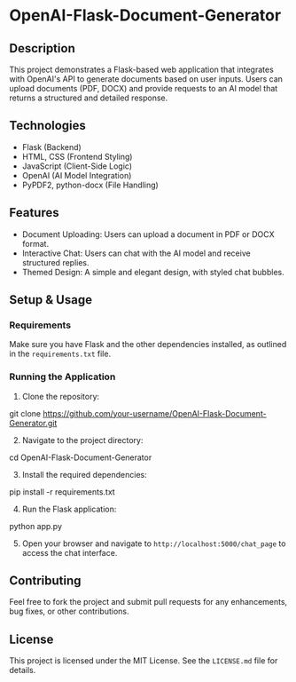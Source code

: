 # OpenAI-Flask-Document-Generator

## Description

This project demonstrates a Flask-based web application that integrates with OpenAI's API to generate documents based on user inputs. Users can upload documents (PDF, DOCX) and provide requests to an AI model that returns a structured and detailed response.

## Technologies

- Flask (Backend)
- HTML, CSS (Frontend Styling)
- JavaScript (Client-Side Logic)
- OpenAI (AI Model Integration)
- PyPDF2, python-docx (File Handling)

## Features

- Document Uploading: Users can upload a document in PDF or DOCX format.
- Interactive Chat: Users can chat with the AI model and receive structured replies.
- Themed Design: A simple and elegant design, with styled chat bubbles.

## Setup & Usage

### Requirements

Make sure you have Flask and the other dependencies installed, as outlined in the `requirements.txt` file.

### Running the Application

1. Clone the repository:

git clone https://github.com/your-username/OpenAI-Flask-Document-Generator.git

2. Navigate to the project directory:

cd OpenAI-Flask-Document-Generator

3. Install the required dependencies:

pip install -r requirements.txt

4. Run the Flask application:

python app.py

5. Open your browser and navigate to `http://localhost:5000/chat_page` to access the chat interface.

## Contributing

Feel free to fork the project and submit pull requests for any enhancements, bug fixes, or other contributions.

## License

This project is licensed under the MIT License. See the `LICENSE.md` file for details.



